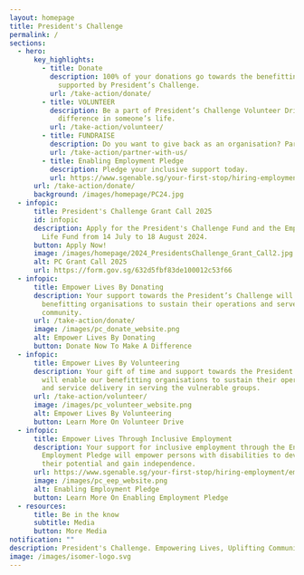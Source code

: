 ```yaml
---
layout: homepage
title: President's Challenge
permalink: /
sections:
  - hero:
      key_highlights:
        - title: Donate
          description: 100% of your donations go towards the benefitting organisations
            supported by President’s Challenge.
          url: /take-action/donate/
        - title: VOLUNTEER
          description: Be a part of President’s Challenge Volunteer Drive and make a
            difference in someone’s life.
          url: /take-action/volunteer/
        - title: FUNDRAISE
          description: Do you want to give back as an organisation? Partner with us.
          url: /take-action/partner-with-us/
        - title: Enabling Employment Pledge
          description: Pledge your inclusive support today.
          url: https://www.sgenable.sg/your-first-stop/hiring-employment/employers/pledge
      url: /take-action/donate/
      background: /images/homepage/PC24.jpg
  - infopic:
      title: President's Challenge Grant Call 2025
      id: infopic
      description: Apply for the President's Challenge Fund and the Empowering for
        Life Fund from 14 July to 18 August 2024.
      button: Apply Now!
      image: /images/homepage/2024_PresidentsChallenge_Grant_Call2.jpg
      alt: PC Grant Call 2025
      url: https://form.gov.sg/632d5fbf83de100012c53f66
  - infopic:
      title: Empower Lives By Donating
      description: Your support towards the President’s Challenge will enable
        benefitting organisations to sustain their operations and serve the
        community.
      url: /take-action/donate/
      image: /images/pc_donate_website.png
      alt: Empower Lives By Donating
      button: Donate Now To Make A Difference
  - infopic:
      title: Empower Lives By Volunteering
      description: Your gift of time and support towards the President’s Challenge
        will enable our benefitting organisations to sustain their operations
        and service delivery in serving the vulnerable groups.
      url: /take-action/volunteer/
      image: /images/pc_volunteer_website.png
      alt: Empower Lives By Volunteering
      button: Learn More On Volunteer Drive
  - infopic:
      title: Empower Lives Through Inclusive Employment
      description: Your support for inclusive employment through the Enabling
        Employment Pledge will empower persons with disabilities to develop
        their potential and gain independence.
      url: https://www.sgenable.sg/your-first-stop/hiring-employment/employers/pledge
      image: /images/pc_eep_website.png
      alt: Enabling Employment Pledge
      button: Learn More On Enabling Employment Pledge
  - resources:
      title: Be in the know
      subtitle: Media
      button: More Media
notification: ""
description: President's Challenge. Empowering Lives, Uplifting Communities.
image: /images/isomer-logo.svg
---
```

